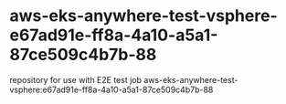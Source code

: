 # aws-eks-anywhere-test-vsphere-e67ad91e-ff8a-4a10-a5a1-87ce509c4b7b-88
repository for use with E2E test job aws-eks-anywhere-test-vsphere:e67ad91e-ff8a-4a10-a5a1-87ce509c4b7b-88
